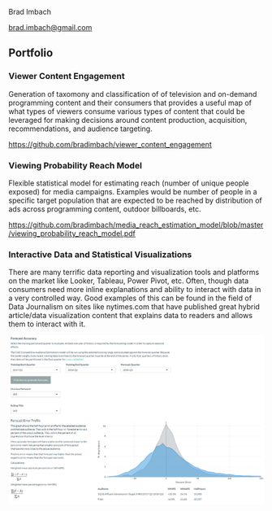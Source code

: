 Brad Imbach

brad.imbach@gmail.com

## Portfolio

### Viewer Content Engagement

Generation of taxomony and classification of of television and on-demand programming content and their consumers that provides a useful map of what types of viewers consume various types of content that could be leveraged for making decisions around content production, acquisition, recommendations, and audience targeting.

https://github.com/bradimbach/viewer_content_engagement

### Viewing Probability Reach Model

Flexible statistical model for estimating reach (number of unique people exposed) for media campaigns. Examples would be number of people in a specific target population that are expected to be reached by distribution of ads across programming content, outdoor billboards, etc.

https://github.com/bradimbach/media_reach_estimation_model/blob/master/viewing_probability_reach_model.pdf

### Interactive Data and Statistical Visualizations

There are many terrific data reporting and visualization tools and platforms on the market like Looker, Tableau, Power Pivot, etc. Often, though data consumers need more inline explanations and ability to interact with data in a very controlled way. Good examples of this can be found in the field of Data Journalism on sites like nytimes.com that have published great hybrid article/data visualization content that explains data to readers and allows them to interact with it.

<img src="/dataviz1.png" width="800">
